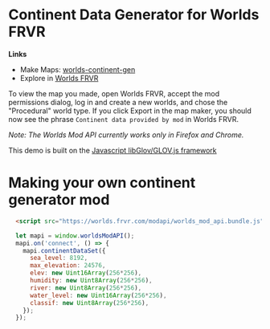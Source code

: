 Continent Data Generator for Worlds FRVR
========================================

**Links**
* Make Maps: [worlds-continent-gen](http://jimbly.github.io/worlds-continent-gen/index.html)
* Explore in [Worlds FRVR](https://worlds.frvr.com/)

To view the map you made, open Worlds FRVR, accept the mod permissions dialog, log in and create a new worlds, and chose
the "Procedural" world type.  If you click Export in the map maker, you should now see
the phrase `Continent data provided by mod` in Worlds FRVR.

*Note: The Worlds Mod API currently works only in Firefox and Chrome.*

This demo is built on the [Javascript libGlov/GLOV.js framework](https://github.com/Jimbly/glovjs)

Making your own continent generator mod
=======================================

```html
  <script src="https://worlds.frvr.com/modapi/worlds_mod_api.bundle.js"></script>
```
```javascript
  let mapi = window.worldsModAPI();
  mapi.on('connect', () => {
    mapi.continentDataSet({
      sea_level: 8192,
      max_elevation: 24576,
      elev: new Uint16Array(256*256),
      humidity: new Uint8Array(256*256),
      river: new Uint8Array(256*256),
      water_level: new Uint16Array(256*256),
      classif: new Uint8Array(256*256),
    });
  });

```
